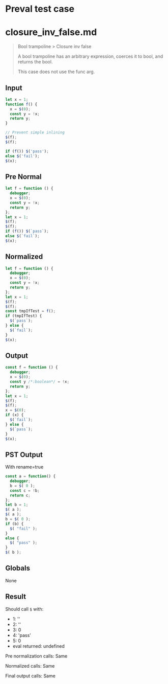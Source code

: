 # Preval test case

# closure_inv_false.md

> Bool trampoline > Closure inv false
>
> A bool trampoline has an arbitrary expression, coerces it to bool, and returns the bool.
>
> This case does not use the func arg.

## Input

`````js filename=intro
let x = 1;
function f() {
  x = $(0);
  const y = !x;
  return y;
}

// Prevent simple inlining
$(f);
$(f);

if (f()) $('pass');
else $('fail');
$(x);
`````

## Pre Normal


`````js filename=intro
let f = function () {
  debugger;
  x = $(0);
  const y = !x;
  return y;
};
let x = 1;
$(f);
$(f);
if (f()) $(`pass`);
else $(`fail`);
$(x);
`````

## Normalized


`````js filename=intro
let f = function () {
  debugger;
  x = $(0);
  const y = !x;
  return y;
};
let x = 1;
$(f);
$(f);
const tmpIfTest = f();
if (tmpIfTest) {
  $(`pass`);
} else {
  $(`fail`);
}
$(x);
`````

## Output


`````js filename=intro
const f = function () {
  debugger;
  x = $(0);
  const y /*:boolean*/ = !x;
  return y;
};
let x = 1;
$(f);
$(f);
x = $(0);
if (x) {
  $(`fail`);
} else {
  $(`pass`);
}
$(x);
`````

## PST Output

With rename=true

`````js filename=intro
const a = function() {
  debugger;
  b = $( 0 );
  const c = !b;
  return c;
};
let b = 1;
$( a );
$( a );
b = $( 0 );
if (b) {
  $( "fail" );
}
else {
  $( "pass" );
}
$( b );
`````

## Globals

None

## Result

Should call `$` with:
 - 1: '<function>'
 - 2: '<function>'
 - 3: 0
 - 4: 'pass'
 - 5: 0
 - eval returned: undefined

Pre normalization calls: Same

Normalized calls: Same

Final output calls: Same
